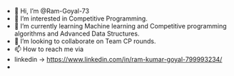 - 👋 Hi, I’m @Ram-Goyal-73
- 👀 I’m interested in Competitive Programming.
- 🌱 I’m currently learning Machine learning and Competitive programming algorithms and Advanced Data Structures.
- 💞️ I’m looking to collaborate on Team CP rounds.
- 📫 How to reach me via 
- linkedin -> https://www.linkedin.com/in/ram-kumar-goyal-799993234/
- 

<!---
Ram-Goyal-73/Ram-Goyal-73 is a ✨ special ✨ repository because its `README.md` (this file) appears on your GitHub profile.
You can click the Preview link to take a look at your changes.
--->

